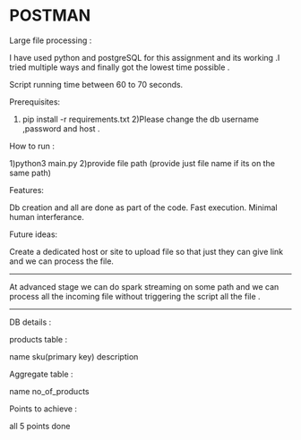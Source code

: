 # POSTMAN

Large file processing :

I have used python and postgreSQL for this assignment and its working .I tried multiple ways and finally got the lowest time possible .

Script running time between 60 to 70 seconds.

Prerequisites:

1) pip install -r requirements.txt
2)Please change the db username ,password and host .


How to run :

1)python3 main.py
2)provide file path (provide just file name if its on the same path)


Features:

Db creation and all are done as part of the code.
Fast execution.
Minimal human interferance.


Future ideas:

Create a dedicated host or site to upload file so that just they can give link and we can process the file.

***
At advanced stage we can do spark streaming on some path and we can process all the incoming file without triggering the script all the file .
***


DB details :

products table :

name sku(primary key) description

Aggregate table :

name no_of_products

Points to achieve :

all 5 points done

